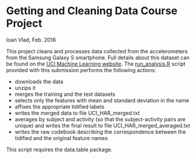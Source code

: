 Getting and Cleaning Data Course Project
========================================

Ioan Vlad, Feb. 2016

This project cleans and processes data collected from the accelerometers from the Samsung Galaxy S smartphone. Full details about this dataset can be found on the [UCI Machine Learning website](https://archive.ics.uci.edu/ml/datasets/Human+Activity+Recognition+Using+Smartphones). The [run_analysis.R](https://github.com/ioanvlad/datasciencecoursera/blob/master/run_analysis.R) script provided with this submission performs the following actions:

- downloads the data
- unzips it
- merges the training and the test datasets
- selects only the features with mean and standard deviation in the name
- affixes the appropriate tidified labels
- writes the merged data to file UCI_HAR_merged.txt
- averages by subject and activity (so that the subject-activity pairs are unique) and writes the final result to file UCI_HAR_merged_averaged.txt
- writes the raw codebook describing the correspondence between the tidified and the original feature names

This script requires the data.table package.
